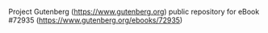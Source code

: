Project Gutenberg (https://www.gutenberg.org) public repository
for eBook #72935 (https://www.gutenberg.org/ebooks/72935)
